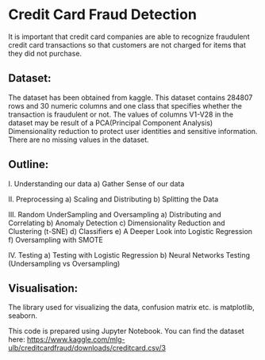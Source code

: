 # Credit Card Fraud Detection
It is important that credit card companies are able to recognize fraudulent credit card transactions so that customers are not charged for items that they did not purchase. 

## Dataset: 
The dataset has been obtained from kaggle. This dataset contains 284807 rows and 30 numeric columns and one class that specifies whether the transaction is fraudulent or not. The values of columns V1-V28 in the dataset may be result of a PCA(Principal Component Analysis) Dimensionality reduction to protect user identities and sensitive information. There are no missing values in the dataset.

## Outline:
I. Understanding our data
     a) Gather Sense of our data

II. Preprocessing
  a) Scaling and Distributing
  b) Splitting the Data


III. Random UnderSampling and Oversampling
  a) Distributing and Correlating
  b) Anomaly Detection
  c) Dimensionality Reduction and Clustering (t-SNE)
  d) Classifiers
  e) A Deeper Look into Logistic Regression
  f) Oversampling with SMOTE


IV. Testing 
  a) Testing with Logistic Regression
  b) Neural Networks Testing (Undersampling vs Oversampling)


## Visualisation: 
The library used for visualizing the data, confusion matrix etc. is matplotlib, seaborn.


This code is prepared using Jupyter Notebook.
You can find the dataset here: https://www.kaggle.com/mlg-ulb/creditcardfraud/downloads/creditcard.csv/3
